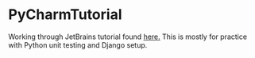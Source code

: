 # PyCharmTutorial

Working through JetBrains tutorial found [here.](https://www.jetbrains.com/help/pycharm/debugging-your-first-python-application.html#debug)
This is mostly for practice with Python unit testing and Django setup.
